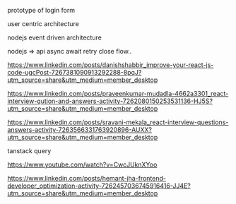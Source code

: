 

prototype of login form

user centric architecture

nodejs event driven architecture


nodejs => api async await retry close flow.. 


https://www.linkedin.com/posts/danishshabbir_improve-your-react-js-code-ugcPost-7267381090913292288-8pqJ?utm_source=share&utm_medium=member_desktop


https://www.linkedin.com/posts/praveenkumar-mudadla-4662a3301_react-interview-qution-and-answers-activity-7262080150253531136-HJ5S?utm_source=share&utm_medium=member_desktop


https://www.linkedin.com/posts/sravani-mekala_react-interview-questions-answers-activity-7263566331763920896-AUXX?utm_source=share&utm_medium=member_desktop



tanstack query

https://www.youtube.com/watch?v=CwcJUknXYoo




https://www.linkedin.com/posts/hemant-jha-frontend-developer_optimization-activity-7262457036745916416-JJ4E?utm_source=share&utm_medium=member_desktop



